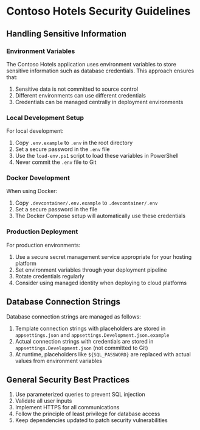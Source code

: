 # Contoso Hotels Security Guidelines

## Handling Sensitive Information

### Environment Variables
The Contoso Hotels application uses environment variables to store sensitive information such as database credentials. This approach ensures that:

1. Sensitive data is not committed to source control
2. Different environments can use different credentials
3. Credentials can be managed centrally in deployment environments

### Local Development Setup

For local development:

1. Copy `.env.example` to `.env` in the root directory
2. Set a secure password in the `.env` file
3. Use the `load-env.ps1` script to load these variables in PowerShell
4. Never commit the `.env` file to Git

### Docker Development

When using Docker:

1. Copy `.devcontainer/.env.example` to `.devcontainer/.env`
2. Set a secure password in the file
3. The Docker Compose setup will automatically use these credentials

### Production Deployment

For production environments:

1. Use a secure secret management service appropriate for your hosting platform
2. Set environment variables through your deployment pipeline
3. Rotate credentials regularly
4. Consider using managed identity when deploying to cloud platforms

## Database Connection Strings

Database connection strings are managed as follows:

1. Template connection strings with placeholders are stored in `appsettings.json` and `appsettings.Development.json.example`
2. Actual connection strings with credentials are stored in `appsettings.Development.json` (not committed to Git)
3. At runtime, placeholders like `${SQL_PASSWORD}` are replaced with actual values from environment variables

## General Security Best Practices

1. Use parameterized queries to prevent SQL injection
2. Validate all user inputs
3. Implement HTTPS for all communications
4. Follow the principle of least privilege for database access
5. Keep dependencies updated to patch security vulnerabilities
